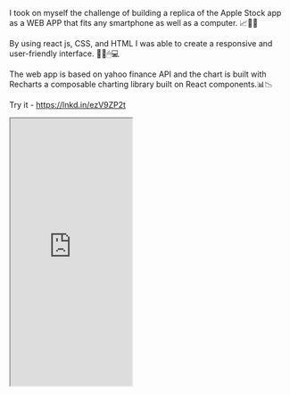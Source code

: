 I took on myself the challenge of building a replica of the Apple Stock app as a WEB APP that fits any smartphone as well as a computer. 📈🍏🍎

By using react js, CSS, and HTML I was able to create a responsive and user-friendly interface. 👨‍💻🖱💻


The web app is based on yahoo finance API and the chart is built with Recharts a composable charting library built on React components.📊📉


Try it - https://lnkd.in/ezV9ZP2t


<iframe src="https://giphy.com/embed/uxHnQ1LfZwRtdDr4FP" width="218" height="480" />

<img data-target="animated-image.replacedImage" alt="chatGif.gif" class="AnimatedImagePlayer-animatedImage" src="https://giphy.com/embed/uxHnQ1LfZwRtdDr4FP" style="display: block; opacity: 1;">

